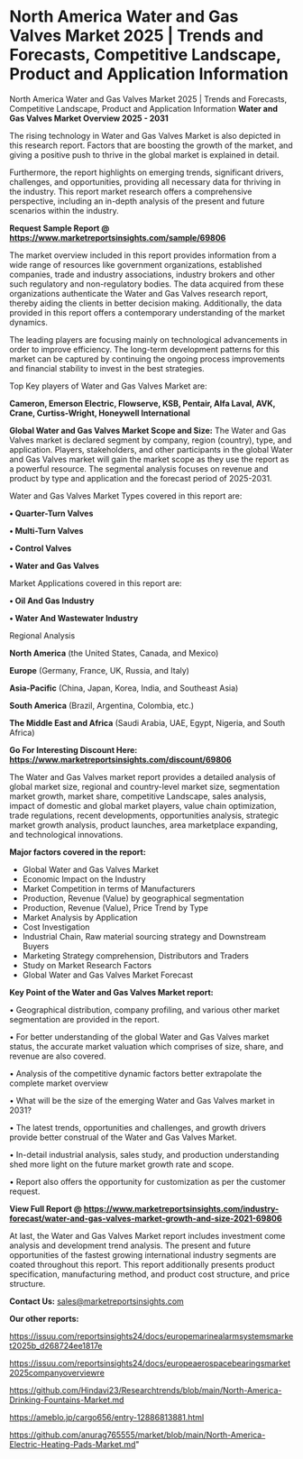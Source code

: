 # North America Water and Gas Valves Market 2025 | Trends and Forecasts, Competitive Landscape, Product and Application Information
North America Water and Gas Valves Market 2025 | Trends and Forecasts, Competitive Landscape, Product and Application Information
<Strong> Water and Gas Valves Market Overview 2025 - 2031</strong>

The rising technology in Water and Gas Valves Market is also depicted in this research report. Factors that are boosting the growth of the market, and giving a positive push to thrive in the global market is explained in detail.

Furthermore, the report highlights on emerging trends, significant drivers, challenges, and opportunities, providing all necessary data for thriving in the industry. This report market research offers a comprehensive perspective, including an in-depth analysis of the present and future scenarios within the industry.

<strong>Request Sample Report @ <a href=https://www.marketreportsinsights.com/sample/69806>https://www.marketreportsinsights.com/sample/69806</a></strong>

The market overview included in this report provides information from a wide range of resources like government organizations, established companies, trade and industry associations, industry brokers and other such regulatory and non-regulatory bodies. The data acquired from these organizations authenticate the Water and Gas Valves research report, thereby aiding the clients in better decision making. Additionally, the data provided in this report offers a contemporary understanding of the market dynamics.

The leading players are focusing mainly on technological advancements in order to improve efficiency. The long-term development patterns for this market can be captured by continuing the ongoing process improvements and financial stability to invest in the best strategies.

Top Key players of Water and Gas Valves Market are:

<strong>Cameron, Emerson Electric, Flowserve, KSB, Pentair, Alfa Laval, AVK, Crane, Curtiss-Wright, Honeywell International</strong>

<strong><b>Global Water and Gas Valves Market Scope and Size:</b></strong>
The Water and Gas Valves market is declared segment by company, region (country), type, and application. Players, stakeholders, and other participants in the global Water and Gas Valves market will gain the market scope as they use the report as a powerful resource. The segmental analysis focuses on revenue and product by type and application and the forecast period of 2025-2031.

Water and Gas Valves Market Types covered in this report are:

<strong>• Quarter-Turn Valves

• Multi-Turn Valves

• Control Valves

• Water and Gas Valves</strong>

Market Applications covered in this report are:

<strong>• Oil And Gas Industry

• Water And Wastewater Industry</strong> 

Regional Analysis

<strong>North America</strong> (the United States, Canada, and Mexico)

<strong>Europe</strong> (Germany, France, UK, Russia, and Italy)

<strong>Asia-Pacific</strong> (China, Japan, Korea, India, and Southeast Asia)

<strong>South America</strong> (Brazil, Argentina, Colombia, etc.)

<strong>The Middle East and Africa</strong> (Saudi Arabia, UAE, Egypt, Nigeria, and South Africa)

<strong>Go For Interesting Discount Here: <a href=https://www.marketreportsinsights.com/discount/69806>https://www.marketreportsinsights.com/discount/69806</a></strong>

The Water and Gas Valves market report provides a detailed analysis of global market size, regional and country-level market size, segmentation market growth, market share, competitive Landscape, sales analysis, impact of domestic and global market players, value chain optimization, trade regulations, recent developments, opportunities analysis, strategic market growth analysis, product launches, area marketplace expanding, and technological innovations.

<strong><b>Major factors covered in the report:</b></strong>
<ul>
  <li>Global Water and Gas Valves Market </li>
  <li>Economic Impact on the Industry</li>
  <li>Market Competition in terms of Manufacturers</li>
  <li>Production, Revenue (Value) by geographical segmentation</li>
  <li>Production, Revenue (Value), Price Trend by Type</li>
  <li>Market Analysis by Application</li>
  <li>Cost Investigation</li>
  <li>Industrial Chain, Raw material sourcing strategy and Downstream Buyers</li>
  <li>Marketing Strategy comprehension, Distributors and Traders</li>
  <li>Study on Market Research Factors</li>
  <li>Global Water and Gas Valves Market Forecast</li>
</ul>

<strong><b>Key Point of the Water and Gas Valves Market report:</b></strong>

• Geographical distribution, company profiling, and various other market segmentation are provided in the report.

• For better understanding of the global Water and Gas Valves market status, the accurate market valuation which comprises of size, share, and revenue are also covered.

• Analysis of the competitive dynamic factors better extrapolate the complete market overview

• What will be the size of the emerging Water and Gas Valves market in 2031?

• The latest trends, opportunities and challenges, and growth drivers provide better construal of the Water and Gas Valves Market.

• In-detail industrial analysis, sales study, and production understanding shed more light on the future market growth rate and scope.

• Report also offers the opportunity for customization as per the customer request.

<strong><b>View Full Report @ <a href=https://www.marketreportsinsights.com/industry-forecast/water-and-gas-valves-market-growth-and-size-2021-69806>https://www.marketreportsinsights.com/industry-forecast/water-and-gas-valves-market-growth-and-size-2021-69806</a></b></strong>


At last, the Water and Gas Valves Market report includes investment come analysis and development trend analysis. The present and future opportunities of the fastest growing international industry segments are coated throughout this report. This report additionally presents product specification, manufacturing method, and product cost structure, and price structure.

<strong>Contact Us:</strong>
sales@marketreportsinsights.com

<strong>Our other reports:</strong>

<a href=https://issuu.com/reportsinsights24/docs/europemarinealarmsystemsmarket2025b_d268724ee1817e>https://issuu.com/reportsinsights24/docs/europemarinealarmsystemsmarket2025b_d268724ee1817e</a>

<a href=https://issuu.com/reportsinsights24/docs/europeaerospacebearingsmarket2025companyoverviewre>https://issuu.com/reportsinsights24/docs/europeaerospacebearingsmarket2025companyoverviewre</a>

<a href=https://github.com/Hindavi23/Researchtrends/blob/main/North-America-Drinking-Fountains-Market.md>https://github.com/Hindavi23/Researchtrends/blob/main/North-America-Drinking-Fountains-Market.md</a>

<a href=https://ameblo.jp/cargo656/entry-12886813881.html>https://ameblo.jp/cargo656/entry-12886813881.html</a>

<a href=https://github.com/anurag765555/market/blob/main/North-America-Electric-Heating-Pads-Market.md>https://github.com/anurag765555/market/blob/main/North-America-Electric-Heating-Pads-Market.md</a>"
